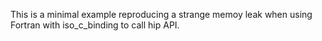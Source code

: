 This is a minimal example reproducing a strange memoy leak when using Fortran with iso_c_binding to call hip API.
